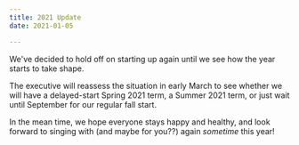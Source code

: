```yaml
---
title: 2021 Update
date: 2021-01-05 

---
```

<!-- ![](/images/summerside-community-choir-2020-covid.webp) -->

We've decided to hold off on starting up again until we see how the year starts to take shape.

The executive will reassess the situation in early March to see whether we will have a delayed-start Spring 2021 term,  a Summer 2021 term, or just wait until September for our regular fall start.

In the mean time, we hope everyone stays happy and healthy, and look forward to singing with (and maybe for you??) again _sometime_ this year!